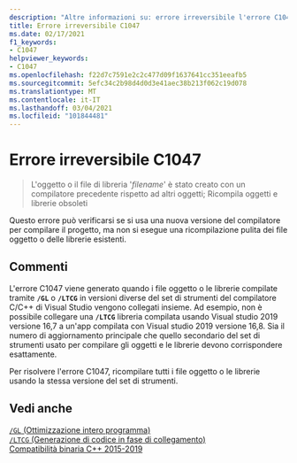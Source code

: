 ```yaml
---
description: "Altre informazioni su: errore irreversibile l'errore C1047"
title: Errore irreversibile C1047
ms.date: 02/17/2021
f1_keywords:
- C1047
helpviewer_keywords:
- C1047
ms.openlocfilehash: f22d7c7591e2c2c477d09f1637641cc351eeafb5
ms.sourcegitcommit: 5efc34c2b98d4d0d3e41aec38b213f062c19d078
ms.translationtype: MT
ms.contentlocale: it-IT
ms.lasthandoff: 03/04/2021
ms.locfileid: "101844481"
---
```

# <a name="fatal-error-c1047"></a>Errore irreversibile C1047

> L'oggetto o il file di libreria '*filename*' è stato creato con un compilatore precedente rispetto ad altri oggetti; Ricompila oggetti e librerie obsoleti

Questo errore può verificarsi se si usa una nuova versione del compilatore per compilare il progetto, ma non si esegue una ricompilazione pulita dei file oggetto o delle librerie esistenti.

## <a name="remarks"></a>Commenti

L'errore C1047 viene generato quando i file oggetto o le librerie compilate tramite **`/GL`** o **`/LTCG`** in versioni diverse del set di strumenti del compilatore C/C++ di Visual Studio vengono collegati insieme. Ad esempio, non è possibile collegare una **`/LTCG`** libreria compilata usando Visual studio 2019 versione 16,7 a un'app compilata con Visual studio 2019 versione 16,8. Sia il numero di aggiornamento principale che quello secondario del set di strumenti usato per compilare gli oggetti e le librerie devono corrispondere esattamente.

Per risolvere l'errore C1047, ricompilare tutti i file oggetto o le librerie usando la stessa versione del set di strumenti.

## <a name="see-also"></a>Vedi anche

[`/GL` (Ottimizzazione intero programma)](../../build/reference/gl-whole-program-optimization.md)\
[`/LTCG` (Generazione di codice in fase di collegamento)](../../build/reference/ltcg-link-time-code-generation.md)\
[Compatibilità binaria C++ 2015-2019](../../porting/binary-compat-2015-2017.md)

